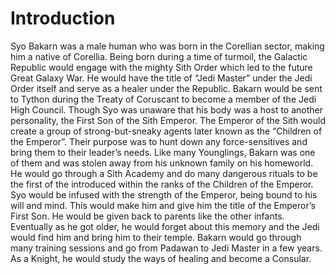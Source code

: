 # Introduction

Syo Bakarn was a male human who was born in the Corellian sector, making him a native of Corellia.
Being born during a time of turmoil, the Galactic Republic would engage with the mighty Sith Order which led to the future Great Galaxy War.
He would have the title of “Jedi Master” under the Jedi Order itself and serve as a healer under the Republic.
Bakarn would be sent to Tython during the Treaty of Coruscant to become a member of the Jedi High Council.
Though Syo was unaware that his body was a host to another personality, the First Son of the Sith Emperor.
The Emperor of the Sith would create a group of strong-but-sneaky agents later known as the “Children of the Emperor”.
Their purpose was to hunt down any force-sensitives and bring them to their leader’s needs.
Like many Younglings, Bakarn was one of them and was stolen away from his unknown family on his homeworld.
He would go through a Sith Academy and do many dangerous rituals to be the first of the introduced within the ranks of the Children of the Emperor.
Syo would be infused with the strength of the Emperor, being bound to his will and mind.
This would make him and give him the title of the Emperor’s First Son.
He would be given back to parents like the other infants.
Eventually as he got older, he would forget about this memory and the Jedi would find him and bring him to their temple.
Bakarn would go through many training sessions and go from Padawan to Jedi Master in a few years.
As a Knight, he would study the ways of healing and become a Consular.
